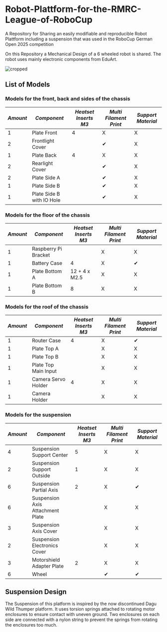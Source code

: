# Robot-Plattform-for-the-RMRC-League-of-RoboCup
A Repository for Sharing an easily modifiable and reproducible Robot Plattform including a suspension that was used in the RoboCup German Open 2025 competition

On this Repository a Mechanical Design of a 6 wheeled robot is shared. The robot uses mainly electronic components from EduArt.

![cropped](https://github.com/user-attachments/assets/b1ea88df-4692-45f4-b61a-3d2ad12f5f8c)


## List of Models
### Models for the front, back and sides of the chassis
|*Amount* | *Component* | *Heatset Inserts M3* | *Multi Filament Print* | *Support Material* | 
| ----- | ----- | ----- | ----- | ----- |
| 1 | Plate Front | 4 | X | X |
|2|Frontlight Cover||✔|X|
|1|Plate Back|4|X|X|
|2|Rearlight Cover||✔|X|
|2|Plate Side A||✔|X|
|1|Plate Side B||✔|X|
|1|Plate Side B with IO Hole||✔|X|

### Models for the floor of the chassis
|*Amount* | *Component* | *Heatset Inserts M3* | *Multi Filament Print* | *Support Material* | 
| ----- | ----- | ----- | ----- | ----- |
|1|Raspberry Pi Bracket||X|X|
|1|Battery Case|4|X|✔|
|1|Plate Bottom A|12 + 4 x M2.5|X|X|
|1|Plate Bottom B|8|X|X|

### Models for the roof of the chassis
|*Amount* | *Component* | *Heatset Inserts M3* | *Multi Filament Print* | *Support Material* | 
| ----- | ----- | ----- | ----- | ----- |
|1|Router Case|4|X|✔|
|1|Plate Top A||X|X|
|1|Plate Top B||X|X|
|1|Plate Top Main Input||X|X|
|1|Camera Servo Holder|4|X|X|
|1|Camera Holder||X|X|

### Models for the suspension
|*Amount* | *Component* | *Heatset Inserts M3* | *Multi Filament Print* | *Support Material* | 
| ----- | ----- | ----- | ----- | ----- |
|4|Suspension Support Center|5|X|X|
|2|Suspension Support Outside|1|X|X|
|6|Suspension Partial Axis|2|X|✔|
|6|Suspension Axis Attachment Plate||X|X|
|3|Suspension Axis Cover||X|X|
|2|Suspension Electronics Cover||X|X|
|3|Motorshield Adapter Plate|2|X|X|
|6|Wheel||✔|✔|

## Suspension Design
The Suspension of this platform is inspired by the now discontinued Dagu Wild Thumper platform. It uses torsion springs attached to rotating motor enclosures to ensure contact with uneven ground.  Two enclosures on each side are connected with a nylon string to prevent the springs from rotating the enclosures too much.

